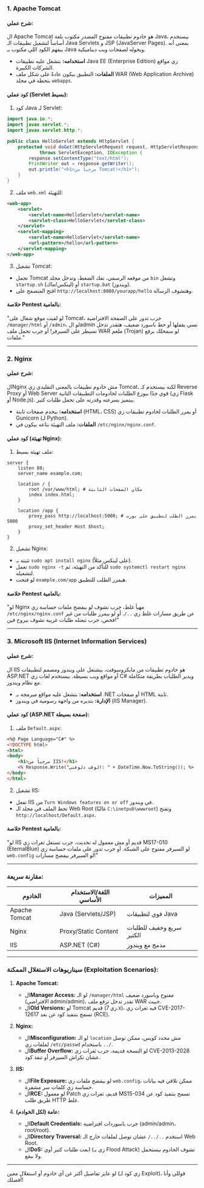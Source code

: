 
### **1. Apache Tomcat**
#### **شرح عملي:**
ال Apache Tomcat هو خادوم تطبيقات مفتوح المصدر مكتوب بلغة Java، بيستخدم أساساً لتشغيل تطبيقات الـ Java Servlets و JSP (JavaServer Pages). بمعنى أنه بيفهم الكود اللي مكتوب بـ Java ويحوله لصفحات ويب ديناميكية.

- **استخدامه:** بتشغل عليه تطبيقات Java EE (Enterprise Edition) زي مواقع الشركات الكبيرة.
- **الملفات:** التطبيق بيكون عادةً على شكل ملف WAR (Web Application Archive) بتحطه في مجلد `webapps`.

#### **كود عملي (Servlet بسيط):**
1. كود Java لـ Servlet:
```java
import java.io.*;
import javax.servlet.*;
import javax.servlet.http.*;

public class HelloServlet extends HttpServlet {
    protected void doGet(HttpServletRequest request, HttpServletResponse response)
            throws ServletException, IOException {
        response.setContentType("text/html");
        PrintWriter out = response.getWriter();
        out.println("<h1>مرحباً من Tomcat!</h1>");
    }
}
```
2. ملف `web.xml` للتهيئة:
```xml
<web-app>
    <servlet>
        <servlet-name>HelloServlet</servlet-name>
        <servlet-class>HelloServlet</servlet-class>
    </servlet>
    <servlet-mapping>
        <servlet-name>HelloServlet</servlet-name>
        <url-pattern>/hello</url-pattern>
    </servlet-mapping>
</web-app>
```
3. تشغيل Tomcat:
- تحمل Tomcat من موقعه الرسمي، تفك الضغط، وتدخل مجلد `bin` وتشغل `startup.sh` (لينكس/ماك) أو `startup.bat` (ويندوز).
- افتح المتصفح على `http://localhost:8080/yourapp/hello` وهتشوف الرسالة.

#### **خلاصة Pentest بالعامية:**
"لو لقيت موقع شغال على Tomcat، جرب تدور على الصفحة الافتراضية `/manager/html` أو `/admin`، لو الadmin نسي يقفلها أو حط باسورد ضعيف، هتقدر تدخل تسيطر على السيرفر! أو جرب تحمل ملف WAR ملغم (Trojan) لو سمحلك برفع ملفات."

---

### **2. Nginx**
#### **شرح عملي:**
الNginx مش خادوم تطبيقات بالمعنى التقليدي زي Tomcat، لكنه بيستخدم كـ Reverse Proxy أو Web Server قوي جدًا بيوزع الطلبات لخادومات التطبيقات التانية (زي Flask أو Node.js). بيتميز بسرعته وقدرته على تحمل طلبات كتير.

- **استخدامه:** بيخدم صفحات ثابتة (HTML، CSS) أو يمرر الطلبات لخادوم تطبيقات زي Gunicorn (لـ Python).
- **الملفات:** ملف التهيئة بتاعه بيكون في `/etc/nginx/nginx.conf`.

#### **كود عملي (تهيئة Nginx):**
1. ملف تهيئة بسيط:
```
server {
    listen 80;
    server_name example.com;

    location / {
        root /var/www/html; # مكان الصفحات الثابتة
        index index.html;
    }

    location /app {
        proxy_pass http://localhost:5000; # يمرر الطلب لتطبيق على بورت 5000
        proxy_set_header Host $host;
    }
}
```
2. تشغيل Nginx:
- تثبته بـ `sudo apt install nginx` (على لينكس مثلاً).
- تعمل `sudo nginx -t` للتأكد من التهيئة، ثم `sudo systemctl restart nginx` لتشغيله.
- لو فتحت `example.com/app` هيمرر الطلب للتطبيق.

#### **خلاصة Pentest بالعامية:**
"لو Nginx مهيأ غلط، جرب تشوف لو بيفضح ملفات حساسة زي `/etc/nginx/nginx.conf` عن طريق مسارات غلط زي `../`. أو لو بيمرر طلبات من غير فحص، جرب تبعتله طلبات غريبة تشوف بيروح فين!"

---

### **3. Microsoft IIS (Internet Information Services)**
#### **شرح عملي:**
ال IIS هو خادوم تطبيقات من مايكروسوفت، بيشتغل على ويندوز ومصمم لتطبيقات ASP.NET أو مواقع ويب بسيطة. بيستخدم لغات زي C# ويدير الطلبات بطريقة متكاملة مع نظام ويندوز.

- **استخدامه:** بتشغل عليه مواقع مبرمجة بـ .NET أو صفحات HTML ثابتة.
- **الإدارة:** بتديره من واجهة رسومية في ويندوز (IIS Manager).

#### **كود عملي (ASP.NET صفحة بسيطة):**
1. ملف `Default.aspx`:
```html
<%@ Page Language="C#" %>
<!DOCTYPE html>
<html>
<body>
    <h1>مرحباً من IIS!</h1>
    <% Response.Write("الوقت دلوقتي: " + DateTime.Now.ToString()); %>
</body>
</html>
```
2. تشغيل IIS:
- تفعل IIS من `Turn Windows features on or off` في ويندوز.
- تحط الملف في مجلد الـ Web Root (غالبًا `C:\inetpub\wwwroot`) وتفتح `http://localhost/Default.aspx`.

#### **خلاصة Pentest بالعامية:**
"لو IIS قديم أو مش معمول له تحديث، جرب تستغل ثغرات زي MS17-010 (EternalBlue) لو السيرفر مفتوح على الشبكة. أو جرب تدور على ملفات حساسة زي `web.config` لو السيرفر بيفضح مسارات!"

---

### **مقارنة سريعة:**
| الخادوم       | اللغة/الاستخدام الأساسي       | المميزات                   |
|----------------|--------------------------------|----------------------------|
| Apache Tomcat | Java (Servlets/JSP)           | قوي لتطبيقات Java         |
| Nginx         | Proxy/Static Content          | سريع وخفيف للطلبات الكتير |
| IIS           | ASP.NET (C#)                  | مدمج مع ويندوز            |

---

### **سيناريوهات الاستغلال الممكنة (Exploitation Scenarios):**
1. **Apache Tomcat:**
   - ال**Manager Access:** لو الـ `/manager/html` مفتوح وباسورد ضعيف (الافتراضي admin/admin)، تقدر تدخل ترفع ملف WAR خبيث.
   - ال**Old Versions:** لو Tomcat قديم (زي 7.x)، فيه ثغرات زي CVE-2017-12617 تسمح بتنفيذ كود عن بعد (RCE).

2. **Nginx:**
   - ال**Misconfiguration:** لو الـ `location` مش محدد كويس، ممكن توصل لملفات زي `/etc/passwd` باستخدام `../`.
   - ال**Buffer Overflow:** لو النسخة قديمة، جرب ثغرات زي CVE-2013-2028 عشان تكراش السيرفر أو تنفذ كود.

3. **IIS:**
   - ال**File Exposure:** لو بيفضح ملفات زي `web.config`، ممكن تلاقي فيه بيانات حساسة زي كلمات سر مشفرة.
   - ال**RCE:** لو معمول Patch قديم، ثغرات زي MS15-034 تسمح بتنفيذ كود عن طريق طلب HTTP غلط.

4. **عامة (لكل الخوادم):**
   - ال**Default Credentials:** جرب باسوردات افتراضية (admin/admin، root/root).
   - ال**Directory Traversal:** استخدم `../../` عشان توصل لملفات خارج الـ Web Root.
   - ال**DoS:** ابعت طلبات كتير أوي (زي بـ Flood Attack) تشوف الخادوم بيستحمل ولا بيقع.

---

لو عايز تفاصيل أكتر عن أي خادوم أو استغلال معين (زي كود لـ Exploit)، قوللي وأنا أفصلك!